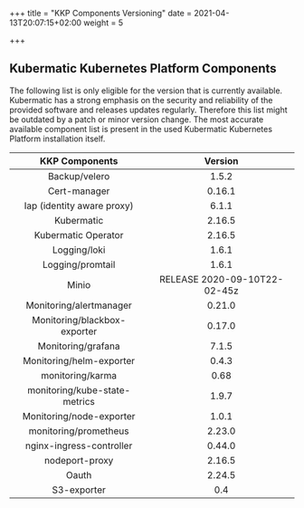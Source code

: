 +++
title = "KKP Components Versioning"
date = 2021-04-13T20:07:15+02:00
weight = 5

+++



## Kubermatic Kubernetes Platform Components

The following list is only eligible for the version that is currently available. Kubermatic has a strong emphasis on the security and reliability of the provided software and releases updates regularly. Therefore this list might be outdated by a patch or minor version change. The most accurate available component list is present in the used Kubermatic Kubernetes Platform installation itself.

| KKP Components| Version | 
| :-------------:|:-------:| 
| Backup/velero  | 1.5.2 | 
| Cert-manager   | 0.16.1 | 
| Iap (identity aware proxy)| 6.1.1 |
| Kubermatic               | 2.16.5 | 
| Kubermatic Operator         | 2.16.5 | 
| Logging/loki                | 1.6.1 | 
| Logging/promtail            | 1.6.1 | 
| Minio                       | RELEASE 2020-09-10T22-02-45z| 
| Monitoring/alertmanager     | 0.21.0 |
| Monitoring/blackbox-exporter| 0.17.0 | 
| Monitoring/grafana          | 7.1.5 | 
| Monitoring/helm-exporter    | 0.4.3 |
| monitoring/karma            | 0.68 |
| monitoring/kube-state-metrics | 1.9.7 |
| Monitoring/node-exporter    | 1.0.1 |
| monitoring/prometheus       | 2.23.0 |
| nginx-ingress-controller    | 0.44.0 |
| nodeport-proxy              | 2.16.5 |
| Oauth                       | 2.24.5 |
| S3-exporter                 | 0.4    |

